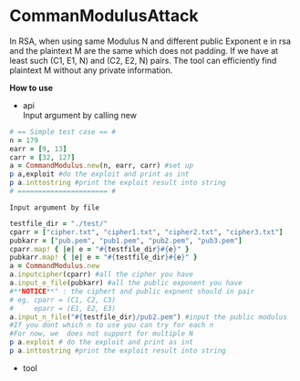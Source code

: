 # CommanModulusAttack
In RSA, when using same Modulus N and different public Exponent e in rsa and the plaintext M are the same which does not padding. If we have at least such (C1, E1, N) and (C2, E2, N) pairs. The tool can efficiently find plaintext M without any private information.

**How to use**  
  * api  
    Input argument by calling new
```ruby
# == Simple test case == #
n = 179
earr = [9, 13]
carr = [32, 127]
a = CommandModulus.new(n, earr, carr) #set up 
p a,exploit #do the exploit and print as int
p a.inttostring #print the exploit result into string
# ====================== #
``` 
 
    Input argument by file  

```ruby
testfile_dir = "./test/"
cparr = ["cipher.txt", "cipher1.txt", "cipher2.txt", "cipher3.txt"]
pubkarr = ["pub.pem", "pub1.pem", "pub2.pem", "pub3.pem"]
cparr.map! { |e| e = "#{testfile_dir}#{e}" }
pubkarr.map! { |e| e = "#{testfile_dir}#{e}" }
a = CommandModulus.new
a.inputcipher(cparr) #all the cipher you have
a.input_e_file(pubkarr) #all the public exponent you have  
#**NOTICE**" : the ciphert and public expnent should in pair
# eg. cparr = (C1, C2, C3)
#     eparr = (E1, E2, E3)
a.input_n_file("#{testfile_dir}/pub2.pem") #input the public modulus 
#If you dont which n to use you can try for each n
#For now, we  does not support for multiple N
p a.exploit # do the exploit and print as int
p a.inttostring #print the exploit result into string
```  
  * tool

